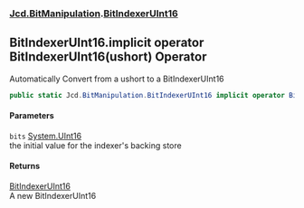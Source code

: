 ### [Jcd.BitManipulation](Jcd_BitManipulation.md 'Jcd.BitManipulation').[BitIndexerUInt16](Jcd_BitManipulation_BitIndexerUInt16.md 'Jcd.BitManipulation.BitIndexerUInt16')
## BitIndexerUInt16.implicit operator BitIndexerUInt16(ushort) Operator
Automatically Convert from a ushort to a BitIndexerUInt16  
```csharp
public static Jcd.BitManipulation.BitIndexerUInt16 implicit operator BitIndexerUInt16(ushort bits);
```
#### Parameters
<a name='Jcd_BitManipulation_BitIndexerUInt16_op_ImplicitJcd_BitManipulation_BitIndexerUInt16(ushort)_bits'></a>
`bits` [System.UInt16](https://docs.microsoft.com/en-us/dotnet/api/System.UInt16 'System.UInt16')  
the initial value for the indexer's backing store
  
#### Returns
[BitIndexerUInt16](Jcd_BitManipulation_BitIndexerUInt16.md 'Jcd.BitManipulation.BitIndexerUInt16')  
A new BitIndexerUInt16
